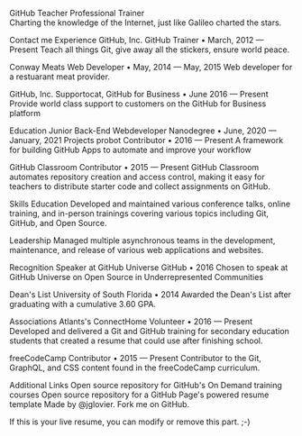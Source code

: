GitHub Teacher
Professional Trainer    
Charting the knowledge of the Internet, just like Galileo charted the stars.

Contact me
Experience
GitHub, Inc.
GitHub Trainer • March, 2012 — Present
Teach all things Git, give away all the stickers, ensure world peace.

Conway Meats
Web Developer • May, 2014 — May, 2015
Web developer for a restuarant meat provider.

GitHub, Inc.
Supportocat, GitHub for Business • June 2016 — Present
Provide world class support to customers on the GitHub for Business platform

Education
Junior
Back-End Webdeveloper Nanodegree • June, 2020 — January, 2021
Projects
probot
Contributor • 2016 — Present
A framework for building GitHub Apps to automate and improve your workflow

GitHub Classroom
Contributor • 2015 — Present
GitHub Classroom automates repository creation and access control, making it easy for teachers to distribute starter code and collect assignments on GitHub.

Skills
Education
Developed and maintained various conference talks, online training, and in-person trainings covering various topics including Git, GitHub, and Open Source.

Leadership
Managed multiple asynchronous teams in the development, maintenance, and release of various web applications and websites.

Recognition
Speaker at GitHub Universe
GitHub • 2016
Chosen to speak at GitHub Universe on Open Source in Underrepresented Communities

Dean's List
University of South Florida • 2014
Awarded the Dean's List after graduating with a cumulative 3.60 GPA.

Associations
Atlants's ConnectHome
Volunteer • 2016 — Present
Developed and delivered a Git and GitHub training for secondary education students that created a resume that could use after finishing school.

freeCodeCamp
Contributor • 2015 — Present
Contributor to the Git, GraphQL, and CSS content found in the freeCodeCamp curriculum.

Additional Links
Open source repository for GitHub's On Demand training courses
Open source repository for a GitHub Page's powered resume template
Made by @jglovier. Fork me on GitHub.

If this is your live resume, you can modify or remove this part. ;-)
